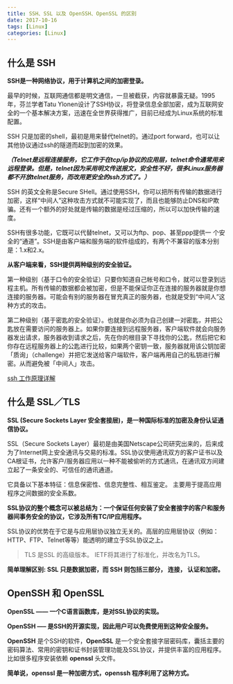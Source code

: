 ```yaml
---
title: SSH、SSL 以及 OpenSSH、OpenSSL 的区别
date: 2017-10-16
tags: [Linux]
categories: [Linux]
---
```


## 什么是 SSH

**SSH是一种网络协议，用于计算机之间的加密登录。**

最早的时候，互联网通信都是明文通信，一旦被截获，内容就暴露无疑。1995年，芬兰学者Tatu Ylonen设计了SSH协议，将登录信息全部加密，成为互联网安全的一个基本解决方案，迅速在全世界获得推广，目前已经成为Linux系统的标准配置。

SSH 只是加密的shell，最初是用来替代telnet的。通过port forward，也可以让其他协议通过ssh的隧道而起到加密的效果。

<!--more-->

***（Telnet是远程连接服务，它工作于在tcp/ip协议的应用层，telnet命令通常用来远程登录。但是，telnet因为采用明文传送报文，安全性不好，很多Linux服务器都不开放telnet服务，而改用更安全的ssh方式了。）***

SSH 的英文全称是Secure SHell。通过使用SSH，你可以把所有传输的数据进行加密，这样“中间人”这种攻击方式就不可能实现了，而且也能够防止DNS和IP欺骗。还有一个额外的好处就是传输的数据是经过压缩的，所以可以加快传输的速度。

SSH有很多功能，它既可以代替telnet，又可以为ftp、pop、甚至ppp提供一 个安全的“通道”。SSH是由客户端和服务端的软件组成的，有两个不兼容的版本分别是：1.x和2.x。

**从客户端来看，SSH提供两种级别的安全验证。**

第一种级别（基于口令的安全验证）只要你知道自己帐号和口令，就可以登录到远程主机。所有传输的数据都会被加密，但是不能保证你正在连接的服务器就是你想连接的服务器。可能会有别的服务器在冒充真正的服务器，也就是受到“中间人”这种方式的攻击。

第二种级别（基于密匙的安全验证）。也就是你必须为自己创建一对密匙，并把公匙放在需要访问的服务器上。如果你要连接到远程服务器，客户端软件就会向服务器发出请求，服务器收到请求之后，先在你的根目录下寻找你的公匙，然后把它和你存在远程服务器上的公匙进行比较，如果两个密钥一致，服务器就用该公钥加密「质询」（challenge）并把它发送给客户端软件，客户端再用自己的私钥进行解密。从而避免被「中间人」攻击。

[ssh 工作原理详解](http://freeloda.blog.51cto.com/2033581/1216374)

## 什么是 SSL／TLS

**SSL (Secure Sockets Layer 安全套接层)，是一种国际标准的加密及身份认证通信协议。**

SSL（Secure Sockets Layer）最初是由美国Netscape公司研究出来的，后来成为了Internet网上安全通讯与交易的标准。SSL协议使用通讯双方的客户证书以及CA根证书，允许客户/服务器应用以一种不能被偷听的方式通讯，在通讯双方间建立起了一条安全的、可信任的通讯通道。

它具备以下基本特征：信息保密性、信息完整性、相互鉴定。 主要用于提高应用程序之间数据的安全系数。

**SSL协议的整个概念可以被总结为：一个保证任何安装了安全套接字的客户和服务器间事务安全的协议，它涉及所有TC/IP应用程序。**

SSL协议的优势在于它是与应用层协议独立无关的。高层的应用层协议（例如：HTTP、FTP、Telnet等等）能透明的建立于SSL协议之上。

> TLS 是SSL 的高级版本。 IETF将其进行了标准化，并改名为TLS。

**简单理解区别: SSL 只是数据加密，而 SSH 则包括三部分， 连接， 认证和加密。**

## OpenSSH 和 OpenSSL

**OpenSSL —— 一个C语言函数库，是对SSL协议的实现。**

**OpenSSH —– 是SSH的开源实现，因此用户可以免费使用到这种安全服务。**

**OpenSSH** 是个SSH的软件，**OpenSSL** 是一个安全套接字层密码库，囊括主要的密码算法、常用的密钥和证书封装管理功能及SSL协议，并提供丰富的应用程序。比如很多程序安装依赖 **openssl** 头文件。

**简单说，openssl 是一种加密方式，openssh 程序利用了这种方式。**

